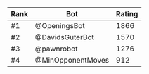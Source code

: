 Rank|Bot|Rating
---|---|---
#1|@OpeningsBot|1866
#2|@DavidsGuterBot|1570
#3|@pawnrobot|1276
#4|@MinOpponentMoves|912
